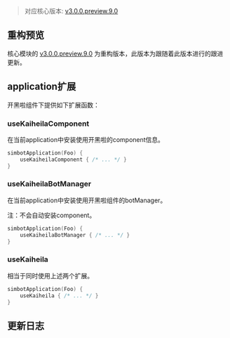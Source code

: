 > 对应核心版本: [v3.0.0.preview.9.0](https://github.com/ForteScarlet/simpler-robot/releases/tag/v3.0.0.preview.9.0)

## 重构预览

核心模块的 [v3.0.0.preview.9.0](https://github.com/ForteScarlet/simpler-robot/releases/tag/v3.0.0.preview.9.0)
为重构版本，此版本为跟随着此版本进行的跟进更新。

## application扩展

开黑啦组件下提供如下扩展函数：

### useKaiheilaComponent

在当前application中安装使用开黑啦的component信息。

```kotlin
simbotApplication(Foo) {
    useKaiheilaComponent { /* ... */ }
}
```

### useKaiheilaBotManager

在当前application中安装使用开黑啦组件的botManager。

注：不会自动安装component。

```kotlin
simbotApplication(Foo) {
    useKaiheilaBotManager { /* ... */ }
}
```

### useKaiheila

相当于同时使用上述两个扩展。

```kotlin
simbotApplication(Foo) {
    useKaiheila { /* ... */ }
}
```

## 更新日志
